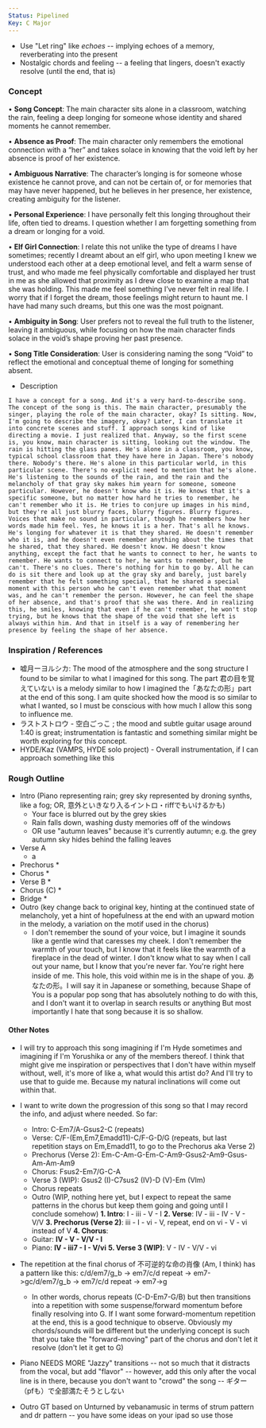 ```yaml
---
Status: Pipelined
Key: C Major
---
```

* Use "Let ring" like *echoes* -- implying echoes of a memory, reverberating into the present
* Nostalgic chords and feeling -- a feeling that lingers, doesn't exactly resolve (until the end, that is)
### Concept

• **Song Concept**: The main character sits alone in a classroom, watching the rain, feeling a deep longing for someone whose identity and shared moments he cannot remember.

• **Absence as Proof**: The main character only remembers the emotional connection with a “her” and takes solace in knowing that the void left by her absence is proof of her existence.

• **Ambiguous Narrative**: The character’s longing is for someone whose existence he cannot prove, and can not be certain of, or for memories that may have never happened, but he believes in her presence, her existence, creating ambiguity for the listener.

• **Personal Experience**: I have personally felt this longing throughout their life, often tied to dreams. I question whether I am forgetting something from a dream or longing for a void.

• **Elf Girl Connection**: I relate this not unlike the type of dreams I have sometimes; recently I dreamt about an elf girl, who upon meeting I knew we understood each other at a deep emotional level, and felt a warm sense of trust, and who made me feel physically comfortable and displayed her trust in me as she allowed that proximity as I drew close to examine a map that she was holding. This  made me feel something I’ve never felt in real life. I worry that if I forget the dream, those feelings might return to haunt me. I have had many such dreams, but this one was the most poignant.

• **Ambiguity in Song**: User prefers not to reveal the full truth to the listener, leaving it ambiguous, while focusing on how the main character finds solace in the void’s shape proving her past presence.

• **Song Title Consideration**: User is considering naming the song “Void” to reflect the emotional and conceptual theme of longing for something absent.


* Description

```
I have a concept for a song. And it's a very hard-to-describe song. The concept of the song is this. The main character, presumably the singer, playing the role of the main character, okay? Is sitting. Now, I'm going to describe the imagery, okay? Later, I can translate it into concrete scenes and stuff. I approach songs kind of like directing a movie. I just realized that. Anyway, so the first scene is, you know, main character is sitting, looking out the window. The rain is hitting the glass panes. He's alone in a classroom, you know, typical school classroom that they have here in Japan. There's nobody there. Nobody's there. He's alone in this particular world, in this particular scene. There's no explicit need to mention that he's alone. He's listening to the sounds of the rain, and the rain and the melancholy of that gray sky makes him yearn for someone, someone particular. However, he doesn't know who it is. He knows that it's a specific someone, but no matter how hard he tries to remember, he can't remember who it is. He tries to conjure up images in his mind, but they're all just blurry faces, blurry figures. Blurry figures. Voices that make no sound in particular, though he remembers how her words made him feel. Yes, he knows it is a her. That's all he knows. He's longing for whatever it is that they shared. He doesn't remember who it is, and he doesn't even remember anything about the times that he shared, that they shared. He doesn't know. He doesn't know anything, except the fact that he wants to connect to her, he wants to remember. He wants to connect to her, he wants to remember, but he can't. There's no clues. There's nothing for him to go by. All he can do is sit there and look up at the gray sky and barely, just barely remember that he felt something special, that he shared a special moment with this person who he can't even remember what that moment was, and he can't remember the person. However, he can feel the shape of her absence, and that's proof that she was there. And in realizing this, he smiles, knowing that even if he can't remember, he won't stop trying, but he knows that the shape of the void that she left is always within him. And that in itself is a way of remembering her presence by feeling the shape of her absence.
```


### Inspiration / References
* 嘘月ーヨルシカ: The mood of the atmosphere and the song structure I found to be similar to what I imagined for this song. The part 君の目を覚えていない is a melody similar to how I imagined the「あなたの形」part at the end of this song. I am quite shocked how the mood is so similar to what I wanted, so I must be conscious with how much I allow this song to influence me.
* ラストストロウ - 空白ごっこ ; the mood and subtle guitar usage around 1:40 is great; instrumentation is fantastic and something similar might be worth exploring for this concept.
* HYDE/Kaz (VAMPS, HYDE solo project) - Overall instrumentation, if I can approach something like this
### Rough Outline

* Intro (Piano representing rain; grey sky represented by droning synths, like a fog; OR, 意外といきなり入るイントロ・riffでもいけるかも)
	* Your face is blurred out by the grey skies
	* Rain falls down, washing dusty memories off of the windows
	* OR use "autumn leaves" because it's currently autumn; e.g. the grey autumn sky hides behind the falling leaves
* Verse A
	* a
* Prechorus
	* 
* Chorus
	* 
* Verse B
	* 
* Chorus (C)
	* 
* Bridge
	* 
* Outro (key change back to original key, hinting at the continued state of melancholy, yet a hint of hopefulness at the end with an upward motion in the melody, a variation on the motif used in the chorus)
	* I don't remember the sound of your voice, but I imagine it sounds like a gentle wind that caresses my cheek. I don't remember the warmth of your touch, but I know that it feels like the warmth of a fireplace in the dead of winter. I don't know what to say when I call out your name, but I know that you're never far. You're right here inside of me. This hole, this void within me is in the shape of you. あなたの形。I will say it in Japanese or something, because Shape of You is a popular pop song that has absolutely nothing to do with this, and I don't want it to overlap in search results or anything But most importantly I hate that song because it is so shallow.

#### Other Notes

* I will try to approach this song imagining if I'm Hyde sometimes and imagining if I'm Yorushika or any of the members thereof. I think that might give me inspiration or perspectives that I don't have within myself without, well, it's more of like a, what would this artist do? And I'll try to use that to guide me. Because my natural inclinations will come out within that.

* I want to write down the progression of this song so that I may record the info, and adjust where needed. So far:
	* Intro: C-Em7/A-Gsus2-C (repeats)
	* Verse: C/F-(Em,Em7,Emadd11)-C/F-G-D/G (repeats, but last repetition stays on Em,Emadd11, to go to the Prechorus aka Verse 2)
	* Prechorus (Verse 2): Em-C-Am-G-Em-C-Am9-Gsus2-Am9-Gsus-Am-Am-Am9
	* Chorus: Fsus2-Em7/G-C-A
	* Verse 3 (WIP): Gsus2 (I)-C7sus2 (IV)-D (V)-Em (VIm)
	* Chorus repeats
	* Outro (WIP, nothing here yet, but I expect to repeat the same patterns in the chorus but keep them going and going until I conclude somehow)
	**1. Intro**: I - iii - V - I
	**2. Verse**: IV - iii - IV - V - V/V
	**3. Prechorus (Verse 2)**: iii - I - vi - V, repeat, end on  vi - V - vi instead of V
	**4. Chorus**:
	- Guitar: **IV - V - V/V - I**
	- Piano: **IV - iii7 - I - V/vi**
	**5. Verse 3 (WIP)**: V - IV - V/V - vi

* The repetition at the final chorus of 不可逆的な命の肖像 (Am, I think) has a pattern like this: c/d/em7/g_b -> em7/c/d repeat -> em7->gc/d/em7/g_b -> em7/c/d repeat -> em7->g
	* In other words, chorus repeats (C-D-Em7-G/B) but then transitions into a repetition with some suspense/forward momentum before finally resolving into G. If I want some forward-momentum repetition at the end, this is a good technique to observe. Obviously my chords/sounds will be different but the underlying concept is such that you take the "forward-moving" part of the chorus and don't let it resolve (don't let it get to G)

* Piano NEEDS MORE "Jazzy" transitions -- not so much that it distracts from the vocal, but add "flavor" -- however, add this only after the vocal line is in there, because you don't want to "crowd" the song -- ギター（pfも）で全部満たそうとしない
* Outro GT based on Unturned by vebanamusic in terms of strum pattern and dr pattern -- you have some ideas on your ipad so use those